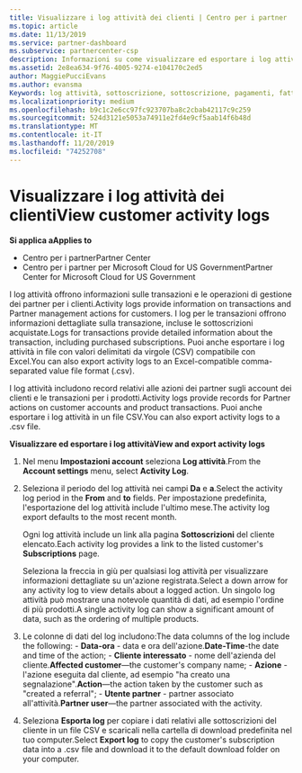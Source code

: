 ```yaml
---
title: Visualizzare i log attività dei clienti | Centro per i partner
ms.topic: article
ms.date: 11/13/2019
ms.service: partner-dashboard
ms.subservice: partnercenter-csp
description: Informazioni su come visualizzare ed esportare i log attività per ottenere informazioni sulle transazioni degli account del cliente e altre attività di gestione dei partner correlate ai clienti.
ms.assetid: 2e8ea634-9f76-4005-9274-e104170c2ed5
author: MaggiePucciEvans
ms.author: evansma
Keywords: log attività, sottoscrizione, sottoscrizione, pagamenti, fatturazione, transazioni
ms.localizationpriority: medium
ms.openlocfilehash: b9c1c2e6cc97fc923707ba8c2cbab42117c9c259
ms.sourcegitcommit: 524d3121e5053a74911e2fd4e9cf5aab14f6b48d
ms.translationtype: MT
ms.contentlocale: it-IT
ms.lasthandoff: 11/20/2019
ms.locfileid: "74252708"
---
```

# <a name="view-customer-activity-logs"></a><span data-ttu-id="af5b6-104">Visualizzare i log attività dei clienti</span><span class="sxs-lookup"><span data-stu-id="af5b6-104">View customer activity logs</span></span>

<span data-ttu-id="af5b6-105">**Si applica a**</span><span class="sxs-lookup"><span data-stu-id="af5b6-105">**Applies to**</span></span>

-  <span data-ttu-id="af5b6-106">Centro per i partner</span><span class="sxs-lookup"><span data-stu-id="af5b6-106">Partner Center</span></span>
-  <span data-ttu-id="af5b6-107">Centro per i partner per Microsoft Cloud for US Government</span><span class="sxs-lookup"><span data-stu-id="af5b6-107">Partner Center for Microsoft Cloud for US Government</span></span>


<span data-ttu-id="af5b6-108">I log attività offrono informazioni sulle transazioni e le operazioni di gestione dei partner per i clienti.</span><span class="sxs-lookup"><span data-stu-id="af5b6-108">Activity logs provide information on transactions and Partner management actions for customers.</span></span> <span data-ttu-id="af5b6-109">I log per le transazioni offrono informazioni dettagliate sulla transazione, incluse le sottoscrizioni acquistate.</span><span class="sxs-lookup"><span data-stu-id="af5b6-109">Logs for transactions provide detailed information about the transaction, including purchased subscriptions.</span></span> <span data-ttu-id="af5b6-110">Puoi anche esportare i log attività in file con valori delimitati da virgole (CSV) compatibile con Excel.</span><span class="sxs-lookup"><span data-stu-id="af5b6-110">You can also export activity logs to an Excel-compatible comma-separated value file format (.csv).</span></span>

<span data-ttu-id="af5b6-111">I log attività includono record relativi alle azioni dei partner sugli account dei clienti e le transazioni per i prodotti.</span><span class="sxs-lookup"><span data-stu-id="af5b6-111">Activity logs provide records for Partner actions on customer accounts and product transactions.</span></span> <span data-ttu-id="af5b6-112">Puoi anche esportare i log attività in un file CSV.</span><span class="sxs-lookup"><span data-stu-id="af5b6-112">You can also export activity logs to a .csv file.</span></span>

<span data-ttu-id="af5b6-113">**Visualizzare ed esportare i log attività**</span><span class="sxs-lookup"><span data-stu-id="af5b6-113">**View and export activity logs**</span></span>

1.  <span data-ttu-id="af5b6-114">Nel menu **Impostazioni account** seleziona **Log attività**.</span><span class="sxs-lookup"><span data-stu-id="af5b6-114">From the **Account settings** menu, select **Activity Log**.</span></span>
2.  <span data-ttu-id="af5b6-115">Seleziona il periodo del log attività nei campi **Da** e **a**.</span><span class="sxs-lookup"><span data-stu-id="af5b6-115">Select the activity log period in the **From** and **to** fields.</span></span> <span data-ttu-id="af5b6-116">Per impostazione predefinita, l'esportazione del log attività include l'ultimo mese.</span><span class="sxs-lookup"><span data-stu-id="af5b6-116">The activity log export defaults to the most recent month.</span></span>

    <span data-ttu-id="af5b6-117">Ogni log attività include un link alla pagina **Sottoscrizioni** del cliente elencato.</span><span class="sxs-lookup"><span data-stu-id="af5b6-117">Each activity log provides a link to the listed customer's **Subscriptions** page.</span></span>

    <span data-ttu-id="af5b6-118">Seleziona la freccia in giù per qualsiasi log attività per visualizzare informazioni dettagliate su un'azione registrata.</span><span class="sxs-lookup"><span data-stu-id="af5b6-118">Select a down arrow for any activity log to view details about a logged action.</span></span> <span data-ttu-id="af5b6-119">Un singolo log attività può mostrare una notevole quantità di dati, ad esempio l'ordine di più prodotti.</span><span class="sxs-lookup"><span data-stu-id="af5b6-119">A single activity log can show a significant amount of data, such as the ordering of multiple products.</span></span>

3.   <span data-ttu-id="af5b6-120">Le colonne di dati del log includono:</span><span class="sxs-lookup"><span data-stu-id="af5b6-120">The data columns of the log include the following:</span></span>
    -   <span data-ttu-id="af5b6-121">**Data-ora** - data e ora dell'azione.</span><span class="sxs-lookup"><span data-stu-id="af5b6-121">**Date-Time**-the date and time of the action;</span></span>
    -   <span data-ttu-id="af5b6-122">**Cliente interessato** - nome dell'azienda del cliente.</span><span class="sxs-lookup"><span data-stu-id="af5b6-122">**Affected customer**—the customer's company name;</span></span>
    -   <span data-ttu-id="af5b6-123">**Azione** - l'azione eseguita dal cliente, ad esempio "ha creato una segnalazione".</span><span class="sxs-lookup"><span data-stu-id="af5b6-123">**Action**—the action taken by the customer such as "created a referral";</span></span>
    -   <span data-ttu-id="af5b6-124">**Utente partner** - partner associato all'attività.</span><span class="sxs-lookup"><span data-stu-id="af5b6-124">**Partner user**—the partner associated with the activity.</span></span>

4.  <span data-ttu-id="af5b6-125">Seleziona **Esporta log** per copiare i dati relativi alle sottoscrizioni del cliente in un file CSV e scaricali nella cartella di download predefinita nel tuo computer.</span><span class="sxs-lookup"><span data-stu-id="af5b6-125">Select **Export log** to copy the customer's subscription data into a .csv file and download it to the default download folder on your computer.</span></span>
    
 

 




